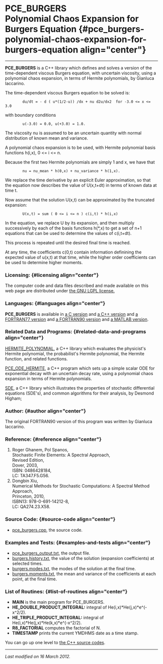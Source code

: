 PCE\_BURGERS\
Polynomial Chaos Expansion for Burgers Equation {#pce_burgers-polynomial-chaos-expansion-for-burgers-equation align="center"}
===============================================

------------------------------------------------------------------------

**PCE\_BURGERS** is a C++ library which defines and solves a version of
the time-dependent viscous Burgers equation, with uncertain viscosity,
using a polynomial chaos expansion, in terms of Hermite polynomials, by
Gianluca Iaccarino.

The time-dependent viscous Burgers equation to be solved is:

            du/dt = - d ( u*(1/2-u)) /dx + nu d2u/dx2  for -3.0 <= x <= 3.0
          

with boundary conditions

            u(-3.0) = 0.0, u(+3.0) = 1.0.
          

The viscosity nu is assumed to be an uncertain quantity with normal
distribution of known mean and variance.

A polynomial chaos expansion is to be used, with Hermite polynomial
basis functions h(i,x), 0 &lt;= i &lt;= n.

Because the first two Hermite polynomials are simply 1 and x, we have
that

            nu = nu_mean * h(0,x) + nu_variance * h(1,x).
          

We replace the time derivative by an explicit Euler approximation, so
that the equation now describes the value of U(x,t+dt) in terms of known
data at time t.

Now assume that the solution U(x,t) can be approximated by the truncated
expansion:

            U(x,t) = sum ( 0 <= i <= n ) c(i,t) * h(i,x)
          

In the equation, we replace U by its expansion, and then multiply
successively by each of the basis functions h(\*,x) to get a set of n+1
equations that can be used to determine the values of c(i,t+dt).

This process is repeated until the desired final time is reached.

At any time, the coefficients c(0,t) contain information definining the
expected value of u(x,t) at that time, while the higher order
coefficients can be used to determine higher moments.

### Licensing: {#licensing align="center"}

The computer code and data files described and made available on this
web page are distributed under [the GNU LGPL
license.](../../txt/gnu_lgpl.txt)

### Languages: {#languages align="center"}

**PCE\_BURGERS** is available in [a C
version](../../c_src/pce_burgers/pce_burgers.html) and [a C++
version](../../cpp_src/pce_burgers/pce_burgers.html) and [a FORTRAN77
version](../../f77_src/pce_burgers/pce_burgers.html) and [a FORTRAN90
version](../../f_src/pce_burgers/pce_burgers.html) and [a MATLAB
version](../../m_src/pce_burgers/pce_burgers.html).

### Related Data and Programs: {#related-data-and-programs align="center"}

[HERMITE\_POLYNOMIAL](../../cpp_src/hermite_polynomial/hermite_polynomial.html),
a C++ library which evaluates the physicist's Hermite polynomial, the
probabilist's Hermite polynomial, the Hermite function, and related
functions.

[PCE\_ODE\_HERMITE](../../cpp_src/pce_ode_hermite/pce_ode_hermite.html),
a C++ program which sets up a simple scalar ODE for exponential decay
with an uncertain decay rate, using a polynomial chaos expansion in
terms of Hermite polynomials.

[SDE](../../cpp_src/sde/sde.html), a C++ library which illustrates the
properties of stochastic differential equations (SDE's), and common
algorithms for their analysis, by Desmond Higham;

### Author: {#author align="center"}

The original FORTRAN90 version of this program was written by Gianluca
Iaccarino.

### Reference: {#reference align="center"}

1.  Roger Ghanem, Pol Spanos,\
    Stochastic Finite Elements: A Spectral Approach,\
    Revised Edition,\
    Dover, 2003,\
    ISBN: 0486428184,\
    LC: TA347.F5.G56.
2.  Dongbin Xiu,\
    Numerical Methods for Stochastic Computations: A Spectral Method
    Approach,\
    Princeton, 2010,\
    ISBN13: 978-0-691-14212-8,\
    LC: QA274.23.X58.

### Source Code: {#source-code align="center"}

-   [pce\_burgers.cpp](pce_burgers.cpp), the source code.

### Examples and Tests: {#examples-and-tests align="center"}

-   [pce\_burgers\_output.txt](pce_burgers_output.txt), the output file.
-   [burgers.history.txt](burgers.history.txt), the value of the
    solution (expansion coefficients) at selected times.
-   [burgers.modes.txt](burgers.modes.txt), the modes of the solution at
    the final time.
-   [burgers.moments.txt](burgers.moments.txt), the mean and variance of
    the coefficients at each point, at the final time.

### List of Routines: {#list-of-routines align="center"}

-   **MAIN** is the main program for PCE\_BURGERS.
-   **HE\_DOUBLE\_PRODUCT\_INTEGRAL:** integral of
    He(i,x)\*He(j,x)\*e\^(-x\^2/2).
-   **HE\_TRIPLE\_PRODUCT\_INTEGRAL:** integral of
    He(i,x)\*He(j,x)\*He(k,x)\*e\^(-x\^2/2).
-   **R8\_FACTORIAL** computes the factorial of N.
-   **TIMESTAMP** prints the current YMDHMS date as a time stamp.

You can go up one level to [the C++ source codes](../cpp_src.html).

------------------------------------------------------------------------

*Last modified on 16 March 2012.*
